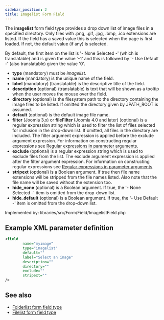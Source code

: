 ```yaml
---
sidebar_position: 2
title: Imagelist Form Field
---
```



The **imagelist** form field type provides a drop down list of image files in a specified directory. Only files with .png, .gif, .jpg, .bmp, .ico extensions are listed. If the field has a saved value this is selected when the page is first loaded. If not, the default value (if any) is selected.

By default, the first item on the list is '- None Selected -' (which is translatable) and is given the value '-1' and this is followed by '- Use Default -' (also translatable) given the value '0'.

- **type** (mandatory) must be *imagelist*.
- **name** (mandatory) is the unique name of the field.
- **label** (mandatory) (translatable) is the descriptive title of the
  field.
- **description** (optional) (translatable) is text that will be shown
  as a tooltip when the user moves the mouse over the field.
- **directory** (optional) is the filesystem path to the directory containing the image files to be listed. If omitted the directory given by JPATH_ROOT is assumed.
- **default** (optional) is the default image file name.
- **filter** (Joomla 3.x) or **fileFilter** (Joomla 4.0 and later) (optional) is a regular expression string which is used to filter the list of files selected for inclusion in the drop-down list. If omitted, all files in the directory are included. The filter argument expression is applied before the exclude argument expression. For information on constructing regular expressions see [Regular expressions in parameter arguments](https://docs.joomla.org/Special:MyLanguage/J1.5:Regular_expressions_in_parameter_arguments).
- **exclude** (optional) is a regular expression string which is used to exclude files from the list. The exclude argument expression is applied after the filter argument expression. For information on constructing regular expressions see [Regular expressions in parameter arguments](https://docs.joomla.org/Special:MyLanguage/J1.5:Regular_expressions_in_parameter_arguments).
- **stripext** (optional) is a Boolean argument. If true then file name extensions will be stripped from the file names listed. Also note that the file name will be saved without the extension too.
- **hide_none** (optional) is a Boolean argument. If true, the '- None Selected -' item is omitted from the drop-down list.
- **hide_default** (optional) is a Boolean argument. If true, the '- Use Default -' item is omitted from the drop-down list.

Implemented by: libraries/src/Form/Field/ImagelistField.php

## Example XML parameter definition

```xml
<field
        name="myimage" 
        type="imagelist" 
        default="" 
        label="Select an image" 
        description="" 
        directory="" 
        exclude="" 
        stripext=""
/>
```

## See also
* [Folderlist form field type](./folderlist.md)
* [Filelist form field type](./filelist.md)
